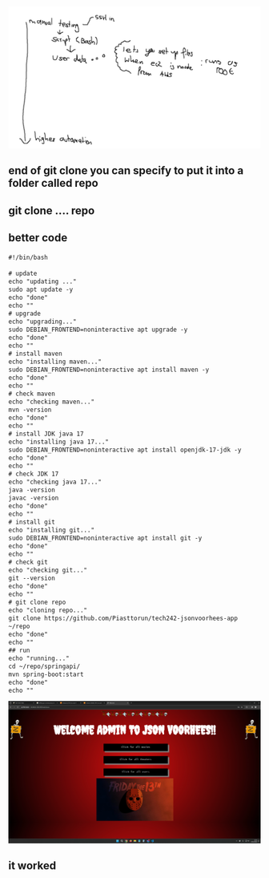 ![Alt text](image.png)
## end of git clone you can specify to put it into a folder called repo
## git clone .... repo
## better code
```
#!/bin/bash

# update
echo "updating ..."
sudo apt update -y
echo "done"
echo ""
# upgrade
echo "upgrading..."
sudo DEBIAN_FRONTEND=noninteractive apt upgrade -y
echo "done"
echo ""
# install maven
echo "installing maven..."
sudo DEBIAN_FRONTEND=noninteractive apt install maven -y
echo "done"
echo ""
# check maven
echo "checking maven..."
mvn -version
echo "done"
echo ""
# install JDK java 17
echo "installing java 17..."
sudo DEBIAN_FRONTEND=noninteractive apt install openjdk-17-jdk -y
echo "done"
echo ""
# check JDK 17
echo "checking java 17..."
java -version
javac -version
echo "done"
echo ""
# install git
echo "installing git..."
sudo DEBIAN_FRONTEND=noninteractive apt install git -y
echo "done"
echo ""
# check git
echo "checking git..."
git --version
echo "done"
echo ""
# git clone repo
echo "cloning repo..."
git clone https://github.com/Piasttorun/tech242-jsonvoorhees-app ~/repo
echo "done"
echo ""
## run
echo "running..."
cd ~/repo/springapi/
mvn spring-boot:start
echo "done"
echo ""
```

![working](image-1.png)
## it worked
